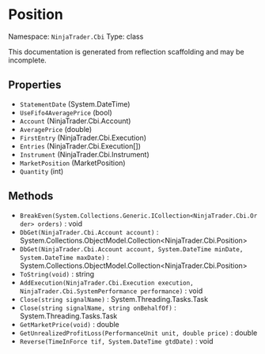 # Position

Namespace: `NinjaTrader.Cbi`
Type: class

This documentation is generated from reflection scaffolding and may be incomplete.

## Properties
- `StatementDate` (System.DateTime)
- `UseFifo4AveragePrice` (bool)
- `Account` (NinjaTrader.Cbi.Account)
- `AveragePrice` (double)
- `FirstEntry` (NinjaTrader.Cbi.Execution)
- `Entries` (NinjaTrader.Cbi.Execution[])
- `Instrument` (NinjaTrader.Cbi.Instrument)
- `MarketPosition` (MarketPosition)
- `Quantity` (int)

## Methods
- `BreakEven(System.Collections.Generic.ICollection<NinjaTrader.Cbi.Order> orders)` : void
- `DbGet(NinjaTrader.Cbi.Account account)` : System.Collections.ObjectModel.Collection<NinjaTrader.Cbi.Position>
- `DbGet(NinjaTrader.Cbi.Account account, System.DateTime minDate, System.DateTime maxDate)` : System.Collections.ObjectModel.Collection<NinjaTrader.Cbi.Position>
- `ToString(void)` : string
- `AddExecution(NinjaTrader.Cbi.Execution execution, NinjaTrader.Cbi.SystemPerformance performance)` : void
- `Close(string signalName)` : System.Threading.Tasks.Task
- `Close(string signalName, string onBehalfOf)` : System.Threading.Tasks.Task
- `GetMarketPrice(void)` : double
- `GetUnrealizedProfitLoss(PerformanceUnit unit, double price)` : double
- `Reverse(TimeInForce tif, System.DateTime gtdDate)` : void

